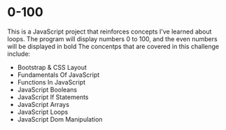 # 0-100
This is a JavaScript project that reinforces concepts I've learned about loops. The program will display numbers 0 to 100, and the even numbers will be displayed in bold
The concentps that are covered in this challenge include:

- Bootstrap & CSS Layout
- Fundamentals Of JavaScript
- Functions In JavaScript
- JavaScript Booleans
- JavaScript If Statements
- JavaScript Arrays
- JavaScript Loops
- JavaScript Dom Manipulation
